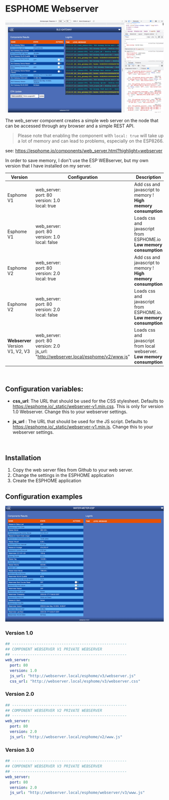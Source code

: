 # ESPHOME Webserver

![ESPHOME-WEBSERVER3](../docs/webserver_3_0.png)

The web_server component creates a simple web server on the node that can be accessed through any browser and a simple REST API. 

> Please note that enabling the component with `local: true` will take up a lot of memory and can lead to problems, especially on the ESP8266.

see: <https://esphome.io/components/web_server.html?highlight=webserver>

In order to save memory, I don't use the ESP WEBserver, but my own version that I have installed on my server.


| Version |Configuration |Description |
| --- | ----------- | ----------- |
| Esphome V1 | web_server:<br> port: 80 <br>version: 1.0<br>local: true|  Add css and javascript to memory !  **High memory consumption**  |
| Esphome V1 | web_server:<br> port: 80 <br>version: 1.0<br>local: false |  Loads css and javascript from ESPHOME.io  **Low memory consumption**   |
| Esphome V2 | web_server:<br> port: 80 <br>version: 2.0<br>local: true|  Add css and javascript to memory ! **High memory consumption** |
| Esphome V2 | web_server:<br> port: 80 <br>version: 2.0<br>local: false |  Loads css and javascript from ESPHOME.io.  **Low memory consumption**   |
| **Webserver** Version V1, V2, V3 | web_server:<br> port: 80 <br>version: 2.0<br>js_url: "http://webserver.local/esphome/v2/www.js"|  Loads css and javascript from local webserver. **Low memory consumption**   |

<br>


## Configuration variables:

 - **css_url**: The URL that should be used for the CSS stylesheet. Defaults to https://esphome.io/_static/webserver-v1.min.css. This is only for version 1.0 Webserver. Change this to your webserver settings.
 
 - **js_url** : The URL that should be used for the JS script. Defaults to https://esphome.io/_static/webserver-v1.min.js. Change this to your webserver settings.

<br> 

## Installation

1. Copy the web server files from Github to your web server. 
2. Change the settings in the ESPHOME application 
3. Create the ESPHOME application


## Configuration examples


![ESPHOME-WEBSERVER3](../docs/watermeter-webserver3.png)

### Version 1.0

```yaml
## ---------------------------------------------------
## COMPONENT WEBSERVER V1 PRIVATE WEBSERVER
## ---------------------------------------------------
web_server:
  port: 80
  version: 1.0
  js_url: "http://webserver.local/esphome/v3/webserver.js"
  css_url: "http://webserver.local/esphome/v3/webserver.css"
```

### Version 2.0

```yaml
## ---------------------------------------------------
## COMPONENT WEBSERVER V2 PRIVATE WEBSERVER
## ---------------------------------------------------
web_server:
  port: 80
  version: 2.0
  js_url: "http://webserver.local/esphome/v2/www.js"
```


### Version 3.0

```yaml
## ---------------------------------------------------
## COMPONENT WEBSERVER V3 PRIVATE WEBSERVER
## ---------------------------------------------------
web_server:
  port: 80
  version: 2.0
  js_url: "http://webserver.local/esphome/webserver/v3/www.js"
```
